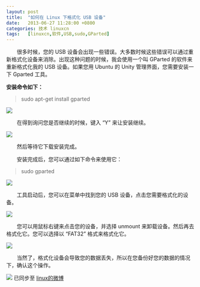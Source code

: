 ```yaml
---
layout: post
title:	"如何在 Linux 下格式化 USB 设备"
date:	2013-06-27 11:28:00 +0800 
categories:	技术 linuxcn 
tags:	[linuxcn,软件,USB,sudo,GParted]
---
```



　　很多时候，您的 USB 设备会出现一些错误。大多数时候这些错误可以通过重新格式化设备来消除。出现这种问题的时候，我会使用一个叫 GParted 的软件来重新格式化我的 USB 设备。如果您用 Ubuntu 的 Unity 管理界面，您需要安装一下 Gparted 工具。


**安装命令如下：**



> 
> sudo apt-get install gparted
> 
> 
> 


![](/Asserts/Images//attachment/album/201306/27/083301hhndkhrnjua4aanx.png)


　　在得到询问您是否继续的时候，键入 “Y” 来让安装继续。


![](/Asserts/Images//attachment/album/201306/27/083303mvvxtvxnxxrvuvxz.png)


　　然后等待它下载安装完成。


　　安装完成后，您可以通过如下命令来使用它：



> 
> sudo gparted
> 
> 
> 


![](/Asserts/Images//attachment/album/201306/27/083304ln4oiomsk64z0m3m.png)


　　工具启动后，您可以在菜单中找到您的 USB 设备，点击您需要格式化的设备。


![](/Asserts/Images//attachment/album/201306/27/083306k89fk4khrk4tvprj.png)


　　您可以用鼠标右键来点击您的设备，并选择 unmount 来卸载设备。然后再去格式化它。您可以选择以 “FAT32” 格式来格式化它。


![](/Asserts/Images//attachment/album/201306/27/083308dwd7b1zc9cquvnyq.png)


　　当然了，格式化设备会导致您的数据丢失，所以在您备份好您的数据的情况下，确认这个操作。


![](https://img.linux.net.cn/xwb/images/bgimg/icon_logo.png) 已同步至 [linux的微博](http://weibo.com/1772191555/zDlfnpvc1)
